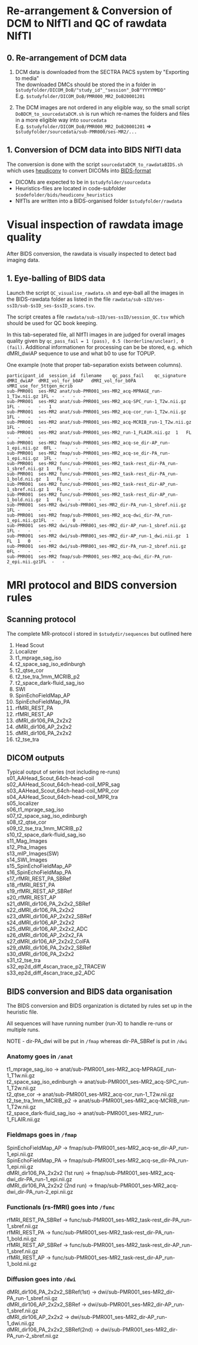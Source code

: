 # Re-arrangement & Conversion of DCM to NIfTI and QC of rawdata NIfTI

## 0. Re-arrangement of DCM data

1. DCM data is downloaded from the SECTRA PACS system by "Exporting to media"  \
The downloaded DMCs should be stored the in a folder in `$studyfolder/DICOM_DoB/"study_id"_"session"_DoB"YYYYMMDD"` \
E.g. `$studyfolder/DICOM_DoB/PMR000_MR2_DoB20001201`

2. The DCM images are not ordered in any eligible way, so the small script `DoBDCM_to_sourcedataDCM.sh` is run which re-names the folders and files in a more eligible way into `sourcedata`\
E.g. `$studyfolder/DICOM_DoB/PMR000_MR2_DoB20001201` => `$studyfolder/sourcedata/sub-PMR000/ses-MR2/...` 

## 1. Conversion of DCM data into BIDS NIfTI data

The conversion is done with the script `sourcedataDCM_to_rawdataBIDS.sh` which uses [heudiconv](https://heudiconv.readthedocs.io/en/latest/) to convert DICOMs into [BIDS-format](https://bids-specification.readthedocs.io/en/stable/)

- DICOMs are expected to be in `$studyfolder/sourcedata`
- Heuristics-files are located in code-subfolder `$codefolder/bids/heudiconv_heuristics`
- NIfTIs are written into a BIDS-organised folder `$studyfolder/rawdata`

# Visual inspection of rawdata image quality 

After BIDS conversion, the rawdata is visually inspected to detect bad imaging data.

## 1. Eye-balling of BIDS data 
Launch the script `QC_visualise_rawdata.sh` and eye-ball all the images in the BIDS-rawdata folder as listed in the file `rawdata/sub-sID/ses-ssID/sub-$sID_ses-$ssID_scans.tsv`.

The script creates a file `rawdata/sub-sID/ses-ssID/session_QC.tsv` which should be used for QC book keeping.

In this tab-seperated file, all NIfTI images in are judged for overall images quality given by `qc_pass_fail = 1 (pass), 0.5 (borderline/unclear), 0 (fail)`. Additional informationen for processing can be be stored, e.g. which dMRI_dwiAP sequence to use and what b0 to use for TOPUP.

One example (note that proper tab-separation exists between columns).
```
participant_id	session_id	filename	qc_pass_fail	qc_signature	dMRI_dwiAP	dMRI_vol_for_b0AP	dMRI_vol_for_b0PA	sMRI_use_for_5ttgen_mcrib
sub-PMR001	ses-MR2	anat/sub-PMR001_ses-MR2_acq-MPRAGE_run-1_T1w.nii.gz	1FL	-	-	-	-
sub-PMR001	ses-MR2	anat/sub-PMR001_ses-MR2_acq-SPC_run-1_T2w.nii.gz	1FL	-	-	-	1
sub-PMR001	ses-MR2	anat/sub-PMR001_ses-MR2_acq-cor_run-1_T2w.nii.gz	1FL	-	-	-	-
sub-PMR001	ses-MR2	anat/sub-PMR001_ses-MR2_acq-MCRIB_run-1_T2w.nii.gz	1FL	-	-	-	-
sub-PMR001	ses-MR2	anat/sub-PMR001_ses-MR2_run-1_FLAIR.nii.gz	1	FL	-	-	-	-
sub-PMR001	ses-MR2	fmap/sub-PMR001_ses-MR2_acq-se_dir-AP_run-1_epi.nii.gz	0FL	-	-	-	-
sub-PMR001	ses-MR2	fmap/sub-PMR001_ses-MR2_acq-se_dir-PA_run-1_epi.nii.gz	1FL	-	-	-	-
sub-PMR001	ses-MR2	func/sub-PMR001_ses-MR2_task-rest_dir-PA_run-1_sbref.nii.gz	1	FL	-	-	-	-
sub-PMR001	ses-MR2	func/sub-PMR001_ses-MR2_task-rest_dir-PA_run-1_bold.nii.gz	1	FL	-	-	-	-
sub-PMR001	ses-MR2	func/sub-PMR001_ses-MR2_task-rest_dir-AP_run-1_sbref.nii.gz	1	FL	-	-	-	-
sub-PMR001	ses-MR2	func/sub-PMR001_ses-MR2_task-rest_dir-AP_run-1_bold.nii.gz	1	FL	-	-	-	-
sub-PMR001	ses-MR2	dwi/sub-PMR001_ses-MR2_dir-PA_run-1_sbref.nii.gz	1FL	-	-	-	-
sub-PMR001	ses-MR2	fmap/sub-PMR001_ses-MR2_acq-dwi_dir-PA_run-1_epi.nii.gz1FL	-	-	0	-
sub-PMR001	ses-MR2	dwi/sub-PMR001_ses-MR2_dir-AP_run-1_sbref.nii.gz	1FL	-	-	-	-
sub-PMR001	ses-MR2	dwi/sub-PMR001_ses-MR2_dir-AP_run-1_dwi.nii.gz	1	FL	1	0	-	-
sub-PMR001	ses-MR2	dwi/sub-PMR001_ses-MR2_dir-PA_run-2_sbref.nii.gz	0FL	-	-	-	-
sub-PMR001	ses-MR2	fmap/sub-PMR001_ses-MR2_acq-dwi_dir-PA_run-2_epi.nii.gz1FL	-	-
```
# MRI protocol and BIDS conversion rules
## Scanning protocol 
The complete MR-protocol i stored in `$studydir/sequences` but outlined here

1. Head Scout
2. Localizer
3. t1_mprage_sag_iso
4. t2_space_sag_iso_edinburgh
5. t2_qtse_cor
6. t2_tse_tra_1mm_MCRIB_p2
7. t2_space_dark-fluid_sag_iso
8. SWI
9. SpinEchoFieldMap_AP
10. SpinEchoFieldMap_PA
11. rfMRI_REST_PA
12. rfMRI_REST_AP
13. dMRI_dir106_PA_2x2x2
14. dMRI_dir106_AP_2x2x2
15. dMRI_dir106_PA_2x2x2
16. t2_tse_tra

## DICOM outputs
Typical output of series (not including re-runs) \
s01_AAHead_Scout_64ch-head-coil \
s02_AAHead_Scout_64ch-head-coil_MPR_sag \
s03_AAHead_Scout_64ch-head-coil_MPR_cor \
s04_AAHead_Scout_64ch-head-coil_MPR_tra \
s05_localizer \
s06_t1_mprage_sag_iso \
s07_t2_space_sag_iso_edinburgh \
s08_t2_qtse_cor \
s09_t2_tse_tra_1mm_MCRIB_p2 \
s10_t2_space_dark-fluid_sag_iso \
s11_Mag_Images \
s12_Pha_Images \
s13_mIP_Images(SW) \
s14_SWI_Images \
s15_SpinEchoFieldMap_AP \
s16_SpinEchoFieldMap_PA \
s17_rfMRI_REST_PA_SBRef \
s18_rfMRI_REST_PA \
s19_rfMRI_REST_AP_SBRef \
s20_rfMRI_REST_AP \
s21_dMRI_dir106_PA_2x2x2_SBRef \
s22_dMRI_dir106_PA_2x2x2 \
s23_dMRI_dir106_AP_2x2x2_SBRef \
s24_dMRI_dir106_AP_2x2x2  \
s25_dMRI_dir106_AP_2x2x2_ADC \
s26_dMRI_dir106_AP_2x2x2_FA \
s27_dMRI_dir106_AP_2x2x2_ColFA \
s29_dMRI_dir106_PA_2x2x2_SBRef \
s30_dMRI_dir106_PA_2x2x2 \
s31_t2_tse_tra \
s32_ep2d_diff_4scan_trace_p2_TRACEW \
s33_ep2d_diff_4scan_trace_p2_ADC

## BIDS conversion and BIDS data organisation
The BIDS conversion and BIDS organization is dictated by rules set up in the heuristic file.

All sequences will have running number (run-X) to handle re-runs or multiple runs.

NOTE - dir-PA_dwi will be put in `/fmap` whereas dir-PA_SBRef is put in `/dwi`

### Anatomy goes in `/anat`
t1_mprage_sag_iso		->	anat/sub-PMR001_ses-MR2_acq-MPRAGE_run-1_T1w.nii.gz \
t2_space_sag_iso_edinburgh	->	anat/sub-PMR001_ses-MR2_acq-SPC_run-1_T2w.nii.gz \
t2_qtse_cor			->	anat/sub-PMR001_ses-MR2_acq-cor_run-1_T2w.nii.gz \
t2_tse_tra_1mm_MCRIB_p2		->	anat/sub-PMR001_ses-MR2_acq-MCRIB_run-1_T2w.nii.gz \
t2_space_dark-fluid_sag_iso	->	anat/sub-PMR001_ses-MR2_run-1_FLAIR.nii.gz

### Fieldmaps goes in `/fmap`
SpinEchoFieldMap_AP		->	fmap/sub-PMR001_ses-MR2_acq-se_dir-AP_run-1_epi.nii.gz \
SpinEchoFieldMap_PA		->	fmap/sub-PMR001_ses-MR2_acq-se_dir-PA_run-1_epi.nii.gz  \
dMRI_dir106_PA_2x2x2 (1st run)	->	fmap/sub-PMR001_ses-MR2_acq-dwi_dir-PA_run-1_epi.nii.gz \
dMRI_dir106_PA_2x2x2 (2nd run)	->	fmap/sub-PMR001_ses-MR2_acq-dwi_dir-PA_run-2_epi.nii.gz 

### Functionals (rs-fMRI) goes into `/func`
rfMRI_REST_PA_SBRef		->	func/sub-PMR001_ses-MR2_task-rest_dir-PA_run-1_sbref.nii.gz \
rfMRI_REST_PA			->	func/sub-PMR001_ses-MR2_task-rest_dir-PA_run-1_bold.nii.gz \
rfMRI_REST_AP_SBRef		->	func/sub-PMR001_ses-MR2_task-rest_dir-AP_run-1_sbref.nii.gz \
rfMRI_REST_AP			->	func/sub-PMR001_ses-MR2_task-rest_dir-AP_run-1_bold.nii.gz 

### Diffusion goes into `/dwi`
dMRI_dir106_PA_2x2x2_SBRef(1st)	->	dwi/sub-PMR001_ses-MR2_dir-PA_run-1_sbref.nii.gz \
dMRI_dir106_AP_2x2x2_SBRef	->	dwi/sub-PMR001_ses-MR2_dir-AP_run-1_sbref.nii.gz \
dMRI_dir106_AP_2x2x2		->	dwi/sub-PMR001_ses-MR2_dir-AP_run-1_dwi.nii.gz \
dMRI_dir106_PA_2x2x2_SBRef(2nd)	->	dwi/sub-PMR001_ses-MR2_dir-PA_run-2_sbref.nii.gz 

